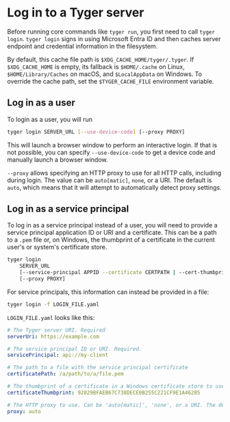 # Log in to a Tyger server

Before running core commands like `tyger run`, you first need to call `tyger
login`. `tyger login` signs in using Microsoft Entra ID and then caches server
endpoint and credential information in the filesystem.

By default, this cache file path is `$XDG_CACHE_HOME/tyger/.tyger`. If
`$XDG_CACHE_HOME` is empty, its fallback is `$HOME/.cache` on Linux,
`$HOME/Library/Caches` on macOS, and `$LocalAppData` on Windows. To override the
cache path, set the `$TYGER_CACHE_FILE` environment variable.

## Log in as a user

To login as a user, you will run

```bash
tyger login SERVER_URL [--use-device-code] [--proxy PROXY]
```

This will launch a browser window to perform an interactive login. If that is
not possible, you can specify `--use-device-code` to get a device code and
manually launch a browser window.

`--proxy` allows specifying an HTTP proxy to use for all HTTP calls, including
during login. The value can be `auto[matic]`, `none`, or a URI. The default is
`auto`, which means that it will attempt to automatically detect proxy settings.

## Log in as a service principal

To log in as a service principal instead of a user, you will need to provide a
service principal application ID or URI and a certificate. This can be a path to
a `.pem` file or, on Windows, the thumbprint of a certificate in the current
user's or system's certificate store.

```bash
tyger login
    SERVER_URL
    [--service-principal APPID --certificate CERTPATH | --cert-thumbprint THUMBPRINT]
    [--proxy PROXY]
```

For service principals, this information can instead be provided in a file:

```bash
tyger login -f LOGIN_FILE.yaml
```

`LOGIN_FILE.yaml` looks like this:

```yaml
# The Tyger server URI. Required
serverUri: https://example.com

# The service principal ID or URI. Required.
servicePrincipal: api://my-client

# The path to a file with the service principal certificate
certificatePath: /a/path/to/a/file.pem

# The thumbprint of a certificate in a Windows certificate store to use for service principal authentication (Windows only)
certificateThumbprint: 92829BFAEB67C738DECE0B255C221CF9E1A46285

# The HTTP proxy to use. Can be 'auto[matic]', 'none', or a URI. The default is 'auto'.
proxy: auto
```
